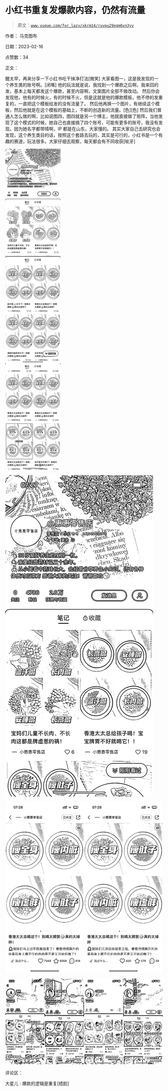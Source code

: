 # 小红书重复发爆款内容，仍然有流量

> 原文：[`www.yuque.com/for_lazy/xkrm14/ruypu29egm6vn3yv`](https://www.yuque.com/for_lazy/xkrm14/ruypu29egm6vn3yv)

作者： 马克图布

日期：2023-02-16

点赞数：34

正文：

醒太早，再来分享一下小红书吃干抹净打法[微笑] 大家看图一，这是我发现的一个养生类的账号啊。[闭嘴] 他的玩法就是说，我找到一个爆款之后啊，我来回的发，基本上每天都发这个爆款，甚至内容啊，文案图片全部不做改动。 然后你会发现他，他有的时候火，有的时候不火，但是这就是他的爆款模板，他不停的发重复的，一直把这个模板给发的没有流量了。 然后他再换一个图片，有继续这个模板，然后他就是在这个模板的基础上，不断的创造新的流量。[色][色] 然后我们普通人怎么做的啊，比如说图四，图四就是另一个博主，他就直接做了矩阵，当他发现了这个模式的时候，她自己也直接搞了四个账号，可能有更多的账号，我没有发现。因为她名字都带晴啊，IP 都是在山东，大家懂的。 其实大家自己去研究也会发现，这个养生类目的话，按照这个套路去玩的，其实是可行的，小红书是一个有趣的赛道，玩法很多。大家仔细去观察，每天都会有不同收获[呲牙]

![](img/ff56f987b6522ef4f2dab7326a9a7e1c.png)

![](img/9ad543e922c38936a9d35ae2b230db71.png)

![](img/3f86287c6307facf3d61ddcb1944d83b.png)

![](img/631b0f3872621e3d95c4fcbe53b2c558.png)

评论区：

大星儿 : 爆款的逻辑是重复[捂脸]

